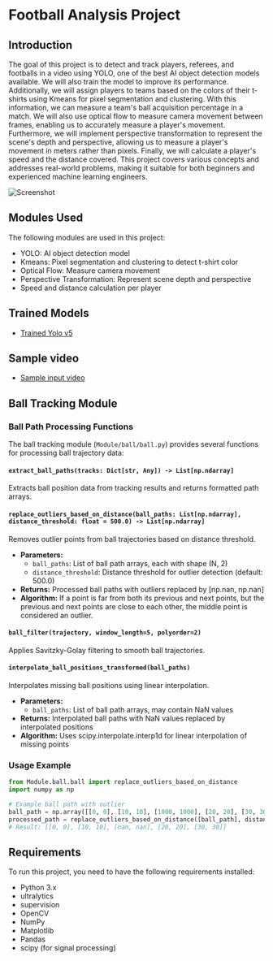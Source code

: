 # Football Analysis Project

## Introduction
The goal of this project is to detect and track players, referees, and footballs in a video using YOLO, one of the best AI object detection models available. We will also train the model to improve its performance. Additionally, we will assign players to teams based on the colors of their t-shirts using Kmeans for pixel segmentation and clustering. With this information, we can measure a team's ball acquisition percentage in a match. We will also use optical flow to measure camera movement between frames, enabling us to accurately measure a player's movement. Furthermore, we will implement perspective transformation to represent the scene's depth and perspective, allowing us to measure a player's movement in meters rather than pixels. Finally, we will calculate a player's speed and the distance covered. This project covers various concepts and addresses real-world problems, making it suitable for both beginners and experienced machine learning engineers.

![Screenshot](IO/output_videos/screenshot.png)

## Modules Used
The following modules are used in this project:
- YOLO: AI object detection model
- Kmeans: Pixel segmentation and clustering to detect t-shirt color
- Optical Flow: Measure camera movement
- Perspective Transformation: Represent scene depth and perspective
- Speed and distance calculation per player

## Trained Models
- [Trained Yolo v5](https://drive.google.com/file/d/1DC2kCygbBWUKheQ_9cFziCsYVSRw6axK/view?usp=sharing)

## Sample video
-  [Sample input video](https://drive.google.com/file/d/1t6agoqggZKx6thamUuPAIdN_1zR9v9S_/view?usp=sharing)

## Ball Tracking Module

### Ball Path Processing Functions

The ball tracking module (`Module/ball/ball.py`) provides several functions for processing ball trajectory data:

#### `extract_ball_paths(tracks: Dict[str, Any]) -> List[np.ndarray]`
Extracts ball position data from tracking results and returns formatted path arrays.

#### `replace_outliers_based_on_distance(ball_paths: List[np.ndarray], distance_threshold: float = 500.0) -> List[np.ndarray]`
Removes outlier points from ball trajectories based on distance threshold.
- **Parameters:**
  - `ball_paths`: List of ball path arrays, each with shape (N, 2)
  - `distance_threshold`: Distance threshold for outlier detection (default: 500.0)
- **Returns:** Processed ball paths with outliers replaced by [np.nan, np.nan]
- **Algorithm:** If a point is far from both its previous and next points, but the previous and next points are close to each other, the middle point is considered an outlier.

#### `ball_filter(trajectory, window_length=5, polyorder=2)`
Applies Savitzky-Golay filtering to smooth ball trajectories.

#### `interpolate_ball_positions_transformed(ball_paths)`
Interpolates missing ball positions using linear interpolation.
- **Parameters:**
  - `ball_paths`: List of ball path arrays, may contain NaN values
- **Returns:** Interpolated ball paths with NaN values replaced by interpolated positions
- **Algorithm:** Uses scipy.interpolate.interp1d for linear interpolation of missing points

### Usage Example
```python
from Module.ball.ball import replace_outliers_based_on_distance
import numpy as np

# Example ball path with outlier
ball_path = np.array([[0, 0], [10, 10], [1000, 1000], [20, 20], [30, 30]])
processed_path = replace_outliers_based_on_distance([ball_path], distance_threshold=50.0)
# Result: [[0, 0], [10, 10], [nan, nan], [20, 20], [30, 30]]
```

## Requirements
To run this project, you need to have the following requirements installed:
- Python 3.x
- ultralytics
- supervision
- OpenCV
- NumPy
- Matplotlib
- Pandas
- scipy (for signal processing)